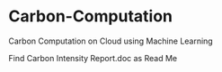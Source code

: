 # Carbon-Computation
Carbon Computation on Cloud using Machine Learning


Find Carbon Intensity Report.doc as Read Me
